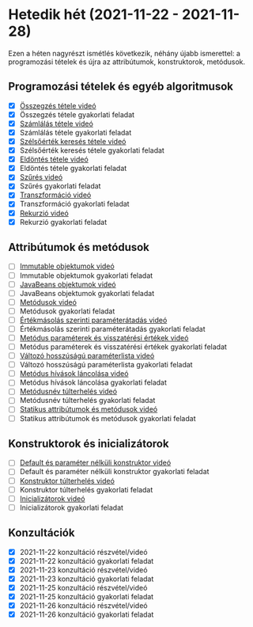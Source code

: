 ﻿# Hetedik hét (2021-11-22 - 2021-11-28)

Ezen a héten nagyrészt ismétlés következik, néhány újabb ismerettel: a programozási tételek 
és újra az attribútumok, konstruktorok, metódusok.

## Programozási tételek és egyéb algoritmusok

* [x] [Összegzés tétele videó](https://e-learning.training360.com/courses/take/java-se-alapok-java-nyelvi-elemek/lessons/16980666-osszegzes-tetele)
* [x] Összegzés tétele gyakorlati feladat
* [x] [Számlálás tétele videó](https://e-learning.training360.com/courses/take/java-se-alapok-java-nyelvi-elemek/lessons/16980667-szamlalas-tetele)
* [x] Számlálás tétele gyakorlati feladat
* [x] [Szélsőérték keresés tétele videó](https://e-learning.training360.com/courses/take/java-se-alapok-java-nyelvi-elemek/lessons/16980670-szelsoertek-kereses-tetele)
* [x] Szélsőérték keresés tétele gyakorlati feladat
* [x] [Eldöntés tétele videó](https://e-learning.training360.com/courses/take/java-se-alapok-java-nyelvi-elemek/lessons/16980673-eldontes-tetele)
* [x] Eldöntés tétele gyakorlati feladat
* [x] [Szűrés videó](https://e-learning.training360.com/courses/take/java-se-alapok-java-nyelvi-elemek/lessons/18066930-szures)
* [x] Szűrés gyakorlati feladat
* [x] [Transzformáció videó](https://e-learning.training360.com/courses/take/java-se-alapok-java-nyelvi-elemek/lessons/18066933-transzformacio)
* [x] Transzformáció gyakorlati feladat
* [x] [Rekurzió videó](https://e-learning.training360.com/courses/take/java-se-alapok-java-nyelvi-elemek/lessons/16980676-rekurzio)
* [x] Rekurzió gyakorlati feladat
  
## Attribútumok és metódusok

* [ ] [Immutable objektumok videó](https://e-learning.training360.com/courses/take/java-se-alapok-java-nyelvi-elemek/lessons/29525738-immutable-objektumok)
* [ ] Immutable objektumok gyakorlati feladat
* [ ] [JavaBeans objektumok videó](https://e-learning.training360.com/courses/take/java-se-alapok-java-nyelvi-elemek/lessons/29525757-javabeans-objektumok)
* [ ] JavaBeans objektumok gyakorlati feladat
* [ ] [Metódusok videó](https://e-learning.training360.com/courses/take/java-se-alapok-java-nyelvi-elemek/lessons/29525772-metodusok)
* [ ] Metódusok gyakorlati feladat
* [ ] [Értékmásolás szerinti paraméterátadás videó](https://e-learning.training360.com/courses/take/java-se-alapok-java-nyelvi-elemek/lessons/29525776-ertekmasolas-szerinti-parameteratadas)
* [ ] Értékmásolás szerinti paraméterátadás gyakorlati feladat
* [ ] [Metódus paraméterek és visszatérési értékek videó](https://e-learning.training360.com/courses/take/java-se-alapok-java-nyelvi-elemek/lessons/29525904-metodus-parameterek-es-visszateresi-ertekek)
* [ ] Metódus paraméterek és visszatérési értékek gyakorlati feladat
* [ ] [Változó hosszúságú paraméterlista videó](https://e-learning.training360.com/courses/take/java-se-alapok-java-nyelvi-elemek/lessons/29525916-valtozo-hosszusagu-parameterlista)
* [ ] Változó hosszúságú paraméterlista gyakorlati feladat
* [ ] [Metódus hívások láncolása videó](https://e-learning.training360.com/courses/take/java-se-alapok-java-nyelvi-elemek/lessons/29525922-metodus-hivasok-lancolasa)
* [ ] Metódus hívások láncolása gyakorlati feladat
* [ ] [Metódusnév túlterhelés videó](https://e-learning.training360.com/courses/take/java-se-alapok-java-nyelvi-elemek/lessons/29525928-metodusnev-tulterheles)
* [ ] Metódusnév túlterhelés gyakorlati feladat
* [ ] [Statikus attribútumok és metódusok videó](https://e-learning.training360.com/courses/take/java-se-alapok-java-nyelvi-elemek/lessons/29525936-statikus-attributumok-es-metodusok)
* [ ] Statikus attribútumok és metódusok gyakorlati feladat
  
## Konstruktorok és inicializátorok

* [ ] [Default és paraméter nélküli konstruktor videó](https://e-learning.training360.com/courses/take/java-se-alapok-java-nyelvi-elemek/lessons/29525983-default-es-parameter-nelkuli-konstruktor)
* [ ] Default és paraméter nélküli konstruktor gyakorlati feladat
* [ ] [Konstruktor túlterhelés videó](https://e-learning.training360.com/courses/take/java-se-alapok-java-nyelvi-elemek/lessons/29525990-konstruktor-tulterheles)
* [ ] Konstruktor túlterhelés gyakorlati feladat
* [ ] [Inicializátorok videó](https://e-learning.training360.com/courses/take/java-se-alapok-java-nyelvi-elemek/lessons/29525995-inicializatorok)
* [ ] Inicializátorok gyakorlati feladat

## Konzultációk

* [x] 2021-11-22 konzultáció részvétel/videó
* [x] 2021-11-22 konzultáció gyakorlati feladat
* [x] 2021-11-23 konzultáció részvétel/videó
* [x] 2021-11-23 konzultáció gyakorlati feladat
* [x] 2021-11-25 konzultáció részvétel/videó
* [x] 2021-11-25 konzultáció gyakorlati feladat
* [x] 2021-11-26 konzultáció részvétel/videó
* [x] 2021-11-26 konzultáció gyakorlati feladat